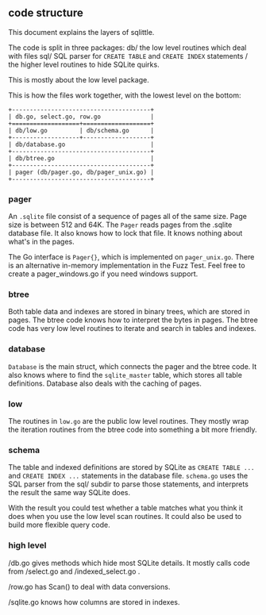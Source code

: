 ## code structure

This document explains the layers of sqlittle.

The code is split in three packages:
db/ the low level routines which deal with files
sql/ SQL parser for `CREATE TABLE` and `CREATE INDEX` statements
/ the higher level routines to hide SQLite quirks.

This is mostly about the low level package.

This is how the files work together, with the lowest level on the
bottom:

    +---------------------------------------+
    | db.go, select.go, row.go              |
    +===================+===================+
    | db/low.go         | db/schema.go      |
    +-------------------+-------------------+
    | db/database.go                        |
    +---------------------------------------+
    | db/btree.go                           |
    +---------------------------------------+
    | pager (db/pager.go, db/pager_unix.go) |
    +---------------------------------------+

    
### pager

An `.sqlite` file consist of a sequence of pages all of the same size. Page
size is between 512 and 64K.  The `Pager` reads pages from the .sqlite database
file. It also knows how to lock that file. It knows nothing about what's in the
pages.

The Go interface is `Pager{}`, which is implemented on `pager_unix.go`. There
is an alternative in-memory implementation in the Fuzz Test. Feel free to
create a pager_windows.go if you need windows support.

### btree

Both table data and indexes are stored in binary trees, which are stored in
pages. The btree code knows how to interpret the bytes in pages. The btree code
has very low level routines to iterate and search in tables and indexes.

### database

`Database` is the main struct, which connects the pager and the btree code. It
also knows where to find the `sqlite_master` table, which stores all table
definitions. Database also deals with the caching of pages.

### low

The routines in `low.go` are the public low level routines. They mostly wrap
the iteration routines from the btree code into something a bit more friendly. 

### schema

The table and indexed definitions are stored by SQLite as `CREATE TABLE ...`
and `CREATE INDEX ...` statements in the database file. `schema.go` uses the
SQL parser from the sql/ subdir to parse those statements, and interprets the
result the same way SQLite does.

With the result you could test whether a table matches what you think it does
when you use the low level scan routines. It could also be used to build more
flexible query code.

### high level

/db.go gives methods which hide most SQLite details. It mostly calls code from
/select.go and /indexed_select.go .

/row.go has Scan() to deal with data conversions.

/sqlite.go knows how columns are stored in indexes.

